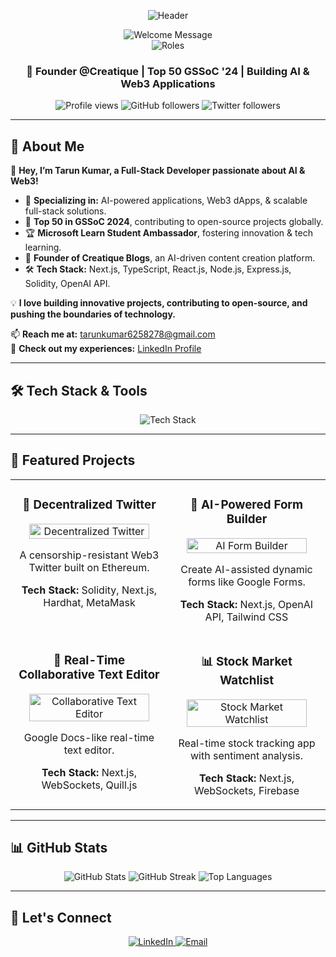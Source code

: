 <p align="center">
  <img src="https://capsule-render.vercel.app/api?type=waving&color=gradient&height=200&section=header&text=Tarun%20Kumar&fontSize=70&fontAlignY=35&animation=twinkling&fontColor=ffffff&desc=Full%20Stack%20Developer%20%7C%20Ai%20and%20Web3%20Enthusiast&descAlignY=60&descAlign=50" alt="Header" />
</p>

<div align="center">
  <img src="https://readme-typing-svg.herokuapp.com?font=Fira+Code&weight=600&size=30&duration=3000&pause=1000&color=F7D433&center=true&vCenter=true&repeat=false&width=600&lines=Welcome+to+my+GitHub+Profile!" alt="Welcome Message" />
</div>

<div align="center">
  <img src="https://readme-typing-svg.herokuapp.com?font=Fira+Code&weight=600&size=24&pause=1000&color=F75C7E&center=true&vCenter=true&random=false&width=435&lines=Full-Stack+Developer;AI+%26+Web3+Innovator;Open+Source+Contributor;Microsoft+Learn+Student+Ambassador" alt="Roles" />
</div>

<h3 align="center">🚀 Founder @Creatique | Top 50 GSSoC '24 | Building AI & Web3 Applications</h3>

<p align="center">
  <img src="https://komarev.com/ghpvc/?username=tarunkumar2005&label=Profile%20views&color=0e75b6&style=flat" alt="Profile views" />
  <img src="https://img.shields.io/github/followers/tarunkumar2005?label=Followers&style=social" alt="GitHub followers" />
  <img src="https://img.shields.io/twitter/follow/tarun_kumar8278?style=social" alt="Twitter followers" />
</p>

---

## 🌟 About Me

🚀 **Hey, I’m Tarun Kumar, a Full-Stack Developer passionate about AI & Web3!**  

- 🔹 **Specializing in:** AI-powered applications, Web3 dApps, & scalable full-stack solutions.
- 🎯 **Top 50 in GSSoC 2024**, contributing to open-source projects globally.
- 🏆 **Microsoft Learn Student Ambassador**, fostering innovation & tech learning.
- 🔗 **Founder of Creatique Blogs**, an AI-driven content creation platform.
- 🛠 **Tech Stack:** Next.js, TypeScript, React.js, Node.js, Express.js, Solidity, OpenAI API.

💡 **I love building innovative projects, contributing to open-source, and pushing the boundaries of technology.**  

📫 **Reach me at:** [tarunkumar6258278@gmail.com](mailto:tarunkumar6258278@gmail.com)  
📄 **Check out my experiences:** [LinkedIn Profile](https://www.linkedin.com/in/tarunkumar8278/)  

---

## 🛠️ Tech Stack & Tools

<p align="center">
  <img src="https://skillicons.dev/icons?i=html,css,js,ts,react,nextjs,nodejs,express,mongodb,postgres,solidity,git,github,tailwind,docker,aws,figma,vscode&perline=9" alt="Tech Stack" />
</p>

---

## 🚀 Featured Projects

<table align="center">
  <tr>
    <td width="50%" valign="top" align="center">
      <h3>🔗 Decentralized Twitter</h3>
      <a href="https://github.com/tarunkumar2005/decentralized-twitter" target="_blank">
        <img src="https://via.placeholder.com/300x200?text=Decentralized+Twitter" width="90%" alt="Decentralized Twitter"/>
      </a>
      <p>A censorship-resistant Web3 Twitter built on Ethereum.</p>
      <p><strong>Tech Stack:</strong> Solidity, Next.js, Hardhat, MetaMask</p>
    </td>
    <td width="50%" valign="top" align="center">
      <h3>📝 AI-Powered Form Builder</h3>
      <a href="https://github.com/tarunkumar2005/ai-form-builder" target="_blank">
        <img src="https://via.placeholder.com/300x200?text=AI+Form+Builder" width="90%" alt="AI Form Builder"/>
      </a>
      <p>Create AI-assisted dynamic forms like Google Forms.</p>
      <p><strong>Tech Stack:</strong> Next.js, OpenAI API, Tailwind CSS</p>
    </td>
  </tr>
  <tr>
    <td width="50%" valign="top" align="center">
      <h3>💬 Real-Time Collaborative Text Editor</h3>
      <a href="https://github.com/tarunkumar2005/collaborative-text-editor" target="_blank">
        <img src="https://via.placeholder.com/300x200?text=Collaborative+Editor" width="90%" alt="Collaborative Text Editor"/>
      </a>
      <p>Google Docs-like real-time text editor.</p>
      <p><strong>Tech Stack:</strong> Next.js, WebSockets, Quill.js</p>
    </td>
    <td width="50%" valign="top" align="center">
      <h3>📊 Stock Market Watchlist</h3>
      <a href="https://github.com/tarunkumar2005/stock-market-watchlist" target="_blank">
        <img src="https://via.placeholder.com/300x200?text=Stock+Market+Watchlist" width="90%" alt="Stock Market Watchlist"/>
      </a>
      <p>Real-time stock tracking app with sentiment analysis.</p>
      <p><strong>Tech Stack:</strong> Next.js, WebSockets, Firebase</p>
    </td>
  </tr>
</table>

---

## 📊 GitHub Stats

<div align="center">
  <img src="https://github-readme-stats.vercel.app/api?username=tarunkumar2005&show_icons=true&theme=radical" alt="GitHub Stats" />
  <img src="https://github-readme-streak-stats.herokuapp.com/?user=tarunkumar2005&theme=radical" alt="GitHub Streak" />
  <img src="https://github-readme-stats.vercel.app/api/top-langs/?username=tarunkumar2005&layout=compact&theme=radical" alt="Top Languages" />
</div>

---

## 🔗 Let's Connect

<p align="center">
  <a href="https://linkedin.com/in/tarunkumar8278" target="_blank">
    <img src="https://img.shields.io/badge/LinkedIn-Connect-blue?style=for-the-badge&logo=linkedin" alt="LinkedIn"/>
  </a>
  <a href="mailto:tarunkumar6258278@gmail.com">
    <img src="https://img.shields.io/badge/📧 Email-Contact%20Me-blue?style=for-the-badge" alt="Email"/>
  </a>
</p>

